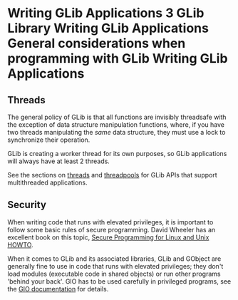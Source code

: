 Writing GLib Applications
3
GLib Library
Writing GLib Applications
General considerations when programming with GLib
Writing GLib Applications
=========================

Threads
-------

The general policy of GLib is that all functions are invisibly
threadsafe with the exception of data structure manipulation functions,
where, if you have two threads manipulating the *same* data structure,
they must use a lock to synchronize their operation.

GLib is creating a worker thread for its own purposes, so GLib
applications will always have at least 2 threads.

See the sections on [threads](#glib-Threads) and
[threadpools](#glib-Thread-Pools) for GLib APIs that support
multithreaded applications.

Security
--------

When writing code that runs with elevated privileges, it is important to
follow some basic rules of secure programming. David Wheeler has an
excellent book on this topic, [Secure Programming for Linux and Unix
HOWTO](http://www.dwheeler.com/secure-programs/Secure-Programs-HOWTO/index.html).

When it comes to GLib and its associated libraries, GLib and GObject are
generally fine to use in code that runs with elevated privileges; they
don't load modules (executable code in shared objects) or run other
programs 'behind your back'. GIO has to be used carefully in privileged
programs, see the [GIO
documentation](http://developer.gnome.org/gio/stable/ch02.html) for
details.
